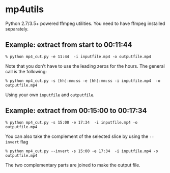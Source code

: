 # mp4utils

Python 2.7/3.5+ powered ffmpeg utilities. You need to have ffmpeg installed
separately.

Example: extract from start to 00:11:44 
----------------------------------------

    % python mp4_cut.py -e 11:44  -i inputfile.mp4 -o outputfile.mp4 

Note that you don't have to use the leading zeros for the hours. The general
call is the following:

    % python mp4_cut.py -s [hh]:mm:ss -e [hh]:mm:ss -i inputfile.mp4  -o outputfile.mp4

Using your own `inputfile` and `outputfile`.

Example: extract from 00:15:00 to 00:17:34 
-------------------------------------------

    % python mp4_cut.py -s 15:00 -e 17:34  -i inputfile.mp4 -o outputfile.mp4 

You can also take the complement of the selected slice by using the
`--invert` flag

    % python mp4_cut.py --invert -s 15:00 -e 17:34  -i inputfile.mp4 -o outputfile.mp4 

The two complementary parts are joined to make the output file.

